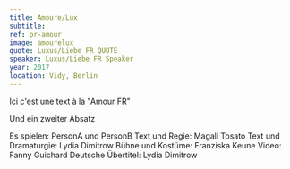 ```yaml
---
title: Amoure/Lux
subtitle:
ref: pr-amour
image: amourelux
quote: Luxus/Liebe FR QUOTE
speaker: Luxus/Liebe FR Speaker
year: 2017
location: Vidy, Berlin
---
```


Ici c'est une text à la "Amour FR"

Und ein zweiter Absatz

Es spielen: PersonA und PersonB
Text und Regie: Magali Tosato
Text und Dramaturgie: Lydia Dimitrow
Bühne und Kostüme: Franziska Keune
Video: Fanny Guichard
Deutsche Übertitel: Lydia Dimitrow
